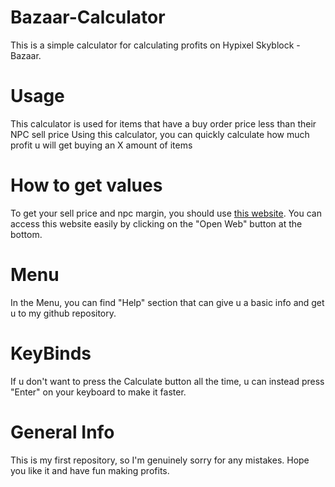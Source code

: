 # Bazaar-Calculator
This is a simple calculator for calculating profits on Hypixel Skyblock - Bazaar. 

# Usage
This calculator is used for items that have a buy order price less than their NPC sell price
Using this calculator, you can quickly calculate how much profit u will get buying an X amount of items

# How to get values
To get your sell price and npc margin, you should use [this website](https://www.skyblock.bz/npc). You can access this website easily by clicking on the "Open Web" button at the bottom.

# Menu
In the Menu, you can find "Help" section that can give u a basic info and get u to my github repository.

# KeyBinds
If u don't want to press the Calculate button all the time, u can instead press "Enter" on your keyboard to make it faster.

# General Info
This is my first repository, so I'm genuinely sorry for any mistakes. Hope you like it and have fun making profits.